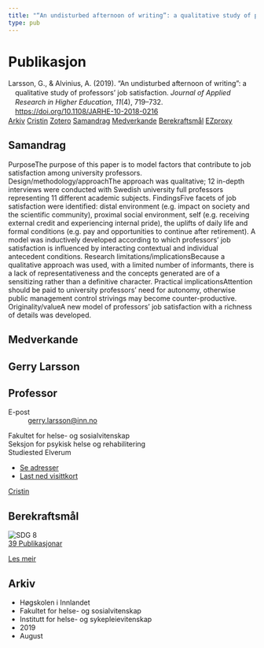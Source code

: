 ```yaml
---
title: "“An undisturbed afternoon of writing”: a qualitative study of professors’ job satisfaction"
type: pub
---
```

<h1>Publikasjon</h1>
<article id="csl-bib-container-XTGSD8SK" class="csl-bib-container">
  <div class="csl-bib-body" style="line-height: 1.35; padding-left: 1em; text-indent:-1em;">
  <div class="csl-entry">Larsson, G., &amp; Alvinius, A. (2019). &#x201C;An undisturbed afternoon of writing&#x201D;: a qualitative study of professors&#x2019; job satisfaction. <i>Journal of Applied Research in Higher Education</i>, <i>11</i>(4), 719&#x2013;732. <a href="https://doi.org/10.1108/JARHE-10-2018-0216">https://doi.org/10.1108/JARHE-10-2018-0216</a></div>
</div>
  <div class="csl-bib-buttons">
    <a href="#taxonomy-article-XTGSD8SK" class="csl-bib-button">Arkiv</a>
    <a href="https://app.cristin.no/results/show.jsf?id=1716320" alt="Cristin URL" class="csl-bib-button">Cristin</a>
    <a href="http://zotero.org/groups/5022929/items/XTGSD8SK" alt="Zotero URL" class="csl-bib-button">Zotero</a>
    <a href="#abstract-article-XTGSD8SK" class="csl-bib-button">Samandrag</a>
    <a href="#contributors-article-XTGSD8SK" class="csl-bib-button">Medverkande</a>
    <a href="#sdg-article-XTGSD8SK" class="csl-bib-button">Berekraftsmål</a>
    <a href="http://ezproxy.inn.no/login?url=https://doi.org/10.1108/JARHE-10-2018-0216" class="csl-bib-button">EZproxy</a>
  </div>
  <div id="csl-bib-meta-container-XTGSD8SK"></div>
</article>
<div id="csl-bib-meta-XTGSD8SK" class="csl-bib-meta">
  <article id="abstract-article-XTGSD8SK" class="abstract-article">
    <h1>Samandrag</h1>
    PurposeThe purpose of this paper is to model factors that contribute to job satisfaction among university professors. Design/methodology/approachThe approach was qualitative; 12 in-depth interviews were conducted with Swedish university full professors representing 11 different academic subjects. FindingsFive facets of job satisfaction were identified: distal environment (e.g. impact on society and the scientific community), proximal social environment, self (e.g. receiving external credit and experiencing internal pride), the uplifts of daily life and formal conditions (e.g. pay and opportunities to continue after retirement). A model was inductively developed according to which professors’ job satisfaction is influenced by interacting contextual and individual antecedent conditions. Research limitations/implicationsBecause a qualitative approach was used, with a limited number of informants, there is a lack of representativeness and the concepts generated are of a sensitizing rather than a definitive character. Practical implicationsAttention should be paid to university professors’ need for autonomy, otherwise public management control strivings may become counter-productive. Originality/valueA new model of professors’ job satisfaction with a richness of details was developed.
  </article>
  <article id="contributors-article-XTGSD8SK" class="contributors-article">
    <h1>Medverkande</h1>
    <div class="personas">
<div class="vrtx-hinn-person-card">
<div class="photo">
<i class="lar la-user-circle missing-person"></i>
</div>
<div class="info">
<hgroup><h1>Gerry Larsson</h1>
<h2>Professor</h2>
</hgroup><dl>
<dt>E-post</dt>
<dd>
<a href="mailto:gerry.larsson@inn.no">gerry.larsson@inn.no</a>
</dd>
</dl>
<p>
Fakultet for helse- og sosialvitenskap<br>
Seksjon for psykisk helse og rehabilitering<br>
Studiested Elverum
</p>
<ul class="vrtx-hinn-links">
<li><a href="https://www.inn.no/finn-en-ansatt/gerry-larsson.html#vrtx-hinn-addresses">Se adresser</a></li>
<li><a href="https://www.inn.no/finn-en-ansatt/gerry-larsson.html?vrtx=vcf">Last ned visittkort</a></li>
</ul>
</div>
</div>
<a href="https://app.cristin.no/persons/show.jsf?id=50941" alt="Cristin URL" class="personas-cristin">Cristin</a>
</div>
  </article>
  <article id="sdg-article-XTGSD8SK" class="sdg-article">
    <h1>Berekraftsmål</h1>
    <div class="sdg-container"><div id="sdg8" class="sdg">
<img src="{{< params subfolder >}}images/sdg/sdg08_no.png" class="image" alt="SDG 8">
<div class="sdg-overlay">
<a href="{{< params subfolder >}}no/archive/?sdg=8#archive" class="sdg-publication-count"><span>39</span> Publikasjonar</a>
<p><a href="https://www.fn.no/om-fn/fns-baerekraftsmaal/anstendig-arbeid-og-oekonomisk-vekst?lang=nno-NO" class="sdg-read-more">Les meir</a></p>
</div>
</div></div>
  </article>
  <article id="taxonomy-article-XTGSD8SK" class="taxonomy-article">
    <h1>Arkiv</h1>
    <ul>
      <li>Høgskolen i Innlandet</li>
      <li>Fakultet for helse- og sosialvitenskap</li>
      <li>Institutt for helse- og sykepleievitenskap</li>
      <li>2019</li>
      <li>August</li>
    </ul>
  </article>
</div>
